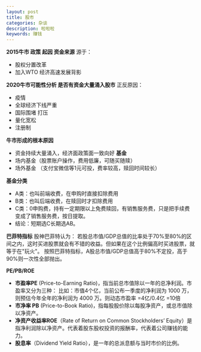 ```yaml
---
layout: post
title: 股市
categories: 杂谈
description: 啦啦啦
keywords: 赚钱
---
```


**2015牛市 政策 起因  资金来源**
源于：
 - 股权分置改革
 - 加入WTO 经济高速发展背影
 
**2020牛市可能性分析 是否有资金大量涌入股市**
正反原因：
- 疫情
- 全球经济下线严重
- 国际围堵 打压
- 量化宽松
- 注册制

**牛市形成的根本原因**
- 资金持续大量涌入，经济面政策面一致向好
**基金**
- 场内基金（股票账户操作，费用低廉，可随买随赎）
- 场外基金 （支付宝微信等1元可投，费率较高，赎回时间较长）

**基金分类**
- A类：也叫前端收费，在申购时直接扣除费用
- B类：也叫后端收费，在赎回时才扣除费用
- C类：0申购费，持有一定期限以上免费赎回，有销售服务费，只是把手续费变成了销售服务费，按日提取。
- 结论：短期选C长期选AB。

**巴菲特指标**
股神巴菲特认为：
若股总市值/GDP总值的比率处于70%至80%的区间之内，这时买进股票就会有不错的收益。但如果在这个比例偏高时买进股票，就等于在"玩火"。
按照巴菲特指标，A股总市值/GDP总值高于80%不定投，高于90%则一次性全部抛出。

**PE/PB/ROE**
 - **市盈率PE** (Price-to-Earning Ratio)，指当前总市值除以一年的总净利润。市盈率又分为三种：
 比如：市值4个亿，当前公布一季度的净利润为 1000 万，则预估今年全年的净利润为 4000 万。则动态市盈率 =4亿/0.4亿 =10倍
 - **市净率 PB** (Price-to-Book Ratio)，指每股股价除以每股净资产，或总市值除以净资产。
 - **净资产收益率ROE**（Rate of Return on Common Stockholders’ Equity）是指净利润除以净资产。代表着股东股权投资的报酬率，代表着公司赚钱的能力。
 - **股息率**（Dividend Yield Ratio），是一年的总派息额与当时市价的比例。
